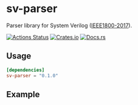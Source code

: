 # sv-parser
Parser library for System Verilog ([IEEE1800-2017](https://standards.ieee.org/standard/1800-2017.html)).

[![Actions Status](https://github.com/dalance/sv-parser/workflows/Rust/badge.svg)](https://github.com/dalance/sv-parser/actions)
[![Crates.io](https://img.shields.io/crates/v/sv-parser.svg)](https://crates.io/crates/sv-parser)
[![Docs.rs](https://docs.rs/sv-parser/badge.svg)](https://docs.rs/sv-parser)

## Usage

```Cargo.toml
[dependencies]
sv-parser = "0.1.0"
```

## Example
